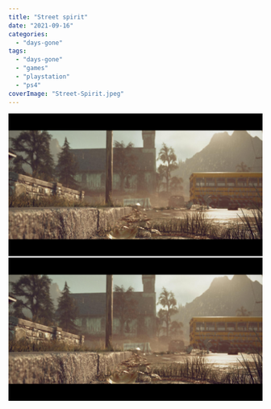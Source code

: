 ```yaml
---
title: "Street spirit"
date: "2021-09-16"
categories: 
  - "days-gone"
tags: 
  - "days-gone"
  - "games"
  - "playstation"
  - "ps4"
coverImage: "Street-Spirit.jpeg"
---
```


[![](images/Street-Spirit.jpeg)](images/Street-Spirit.jpeg)
[![](images/Street-Spirit.jpeg)](images/Street-Spirit.jpeg)
